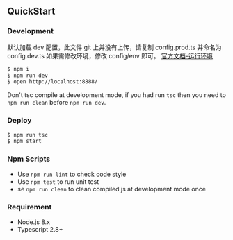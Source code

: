 ## QuickStart

### Development

默认加载 dev 配置，此文件 git 上并没有上传，请复制 config.prod.ts 并命名为 config.dev.ts
如果需修改环境，修改 config/env 即可。 [官方文档-运行环境](https://eggjs.org/zh-cn/basics/env.html)

```bash
$ npm i
$ npm run dev
$ open http://localhost:8888/
```

Don't tsc compile at development mode, if you had run `tsc` then you need to `npm run clean` before `npm run dev`.

### Deploy

```bash
$ npm run tsc
$ npm start
```

### Npm Scripts

- Use `npm run lint` to check code style
- Use `npm test` to run unit test
- se `npm run clean` to clean compiled js at development mode once

### Requirement

- Node.js 8.x
- Typescript 2.8+
